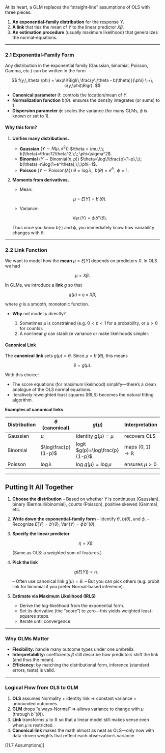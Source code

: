 At its heart, a GLM replaces the “straight-line” assumptions of OLS with three pieces:

1. **An exponential-family distribution** for the response $Y$.
2. **A link** that ties the mean of $Y$ to the linear predictor $X\beta$.
3. **An estimation procedure** (usually maximum likelihood) that generalizes the normal-equations.

---

### 2.1 Exponential-Family Form

Any distribution in the exponential family (Gaussian, binomial, Poisson, Gamma, etc.) can be written in the form

$$
f(y;\,\theta,\phi)
= \exp\!\Bigl(\,\frac{y\,\theta - b(\theta)}{\phi} \;+\; c(y,\phi)\Bigr).
$$

* **Canonical parameter** $\theta$: controls the location/mean of $Y$.
* **Normalization function** $b(\theta)$: ensures the density integrates (or sums) to 1.
* **Dispersion parameter** $\phi$: scales the variance (for many GLMs, $\phi$ is known or set to 1).

#### Why this form?

1. **Unifies many distributions.**

   * **Gaussian** $\bigl(Y\sim N(\mu,\sigma^2)\bigr)$
     $\theta = \mu,\;\; b(\theta)=\tfrac12\theta^2,\;\; \phi=\sigma^2$.
   * **Binomial** $\bigl(Y\sim \text{Binomial}(n,p)\bigr)$
     $\theta=\log\!\tfrac{p}{1-p},\;\; b(\theta)=n\log(1+e^\theta),\;\;\phi=1$.
   * **Poisson** $\bigl(Y\sim\text{Poisson}(\lambda)\bigr)$
     $\theta=\log\lambda,\;\; b(\theta)=e^\theta,\;\;\phi=1$.

2. **Moments from derivatives.**

   * Mean:

     $$
       \mu = E[Y] = b'(\theta).
     $$
   * Variance:

     $$
       \operatorname{Var}(Y) = \phi\,b''(\theta).
     $$

   Thus once you know $b(\cdot)$ and $\phi$, you immediately know how variability changes with $\theta$.

---

### 2.2 Link Function

We want to model how the **mean** $\mu = E[Y]$ depends on predictors $X$.  In OLS we had

$$
\mu = X\beta.
$$

In GLMs, we introduce a **link** $g$ so that

$$
g(\mu) \;=\; \eta \;=\; X\beta,
$$

where $g$ is a smooth, monotonic function.

* **Why** not model $\mu$ directly?

  1. Sometimes $\mu$ is constrained (e.g. $0<p<1$ for a probability, or $\mu>0$ for counts).
  2. A nonlinear $g$ can stabilize variance or make likelihoods simpler.

#### Canonical Link

The **canonical link** sets $g(\mu)=\theta$.  Since $\mu = b'(\theta)$, this means

$$
\theta = g(\mu).
$$

With this choice:

* The score equations (for maximum likelihood) simplify—there’s a clean analogue of the OLS normal equations.
* Iteratively reweighted least squares (IRLS) becomes the natural fitting algorithm.

**Examples of canonical links**

| Distribution | $\theta$ (canonical) | $g(\mu)$                       | Interpretation           |
| ------------ | -------------------- | ------------------------------ | ------------------------ |
| Gaussian     | $\mu$                | identity $g(\mu)=\mu$          | recovers OLS             |
| Binomial     | $\log\frac{p}{1-p}$  | logit $g(p)=\log\frac{p}{1-p}$ | maps $(0,1)\to\mathbb R$ |
| Poisson      | $\log\lambda$        | log $g(\mu)=\log\mu$           | ensures $\mu>0$          |

---

## Putting It All Together

1. **Choose the distribution**
   – Based on whether $Y$ is continuous (Gaussian), binary (Bernoulli/binomial), counts (Poisson), positive skewed (Gamma), etc.

2. **Write down the exponential-family form**
   – Identify $\theta$, $b(\theta)$, and $\phi$.
   – Recognize $E[Y]=b'(\theta)$, $\operatorname{Var}(Y)=\phi\,b''(\theta)$.

3. **Specify the linear predictor**

   $$
     \eta = X\beta.
   $$

   (Same as OLS: a weighted sum of features.)

4. **Pick the link**

   $$
     g\bigl(E[Y]\bigr) = \eta.
   $$

   – Often use canonical link $g(\mu)=\theta$.
   – But you can pick others (e.g. probit link for binomial if you prefer Normal-based inference).

5. **Estimate via Maximum Likelihood (IRLS)**

   * Derive the log-likelihood from the exponential form.
   * Set its derivative (the “score”) to zero—this yields weighted least-squares steps.
   * Iterate until convergence.

---

### Why GLMs Matter

* **Flexibility:** handle many outcome types under one umbrella.
* **Interpretability:** coefficients $\beta$ still describe how predictors shift the link (and thus the mean).
* **Efficiency:** by matching the distributional form, inference (standard errors, tests) is valid.

---

### Logical Flow from OLS to GLM

1. **OLS** assumes Normality + identity link ⇒ constant variance + unbounded outcomes.
2. **GLM** drops “always-Normal” ⇒ allows variance to change with $\mu$ (through $b''(\theta)$).
3. **Link** transforms $\mu$ to $\mathbb R$ so that a linear model still makes sense even when $\mu$ is restricted.
4. **Canonical link** makes the math almost as neat as OLS—only now with data-driven weights that reflect each observation’s variance.

[[1.7 Assumptions]]